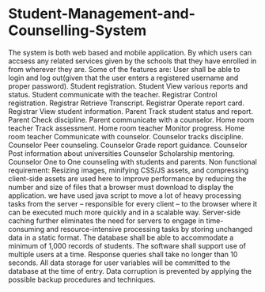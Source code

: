 # Student-Management-and-Counselling-System
The system is both web based and mobile application. By which users can accsess any related services
given by the schools that they have enrolled in from wherever they are. Some of the features are:
User shall be able to login and log out(given that the user enters a registered username and proper password).
Student registration.
Student View various reports and status.
Student communicate with the teacher.
Registrar Control registration.
Registrar Retrieve Transcript.
Registrar Operate report card.
Registrar View student information.
Parent Track student status and report.
Parent Check discipline.
Parent communicate with a counselor.
Home room teacher Track assessment.
Home room teacher Monitor progress.
Home room teacher Communicate with counselor.
Counselor tracks discipline.
Counselor Peer counseling.
Counselor Grade report guidance.
Counselor Post information about universities
Counselor Scholarship mentoring.
Counselor One to One counseling with students and parents.
Non functional requirement: Resizing images, minifying CSS/JS assets, and compressing client-side assets are used here to improve performance by reducing the number and size of files that a browser must download to display the application.
we have used java script  to move a lot of heavy processing tasks from the server – responsible for every client – to the browser where it can be executed much more quickly and in a scalable way. Server-side caching further eliminates the need for servers to engage in time-consuming and resource-intensive processing tasks by storing unchanged data in a static format. The database shall be able to accommodate a minimum of 1,000 records of students. The software shall support use of multiple users at a time. Response queries shall take no longer than 10 seconds. All data storage for user variables will be committed to the database at the time of entry. Data corruption is prevented by applying the possible backup procedures and techniques. 

